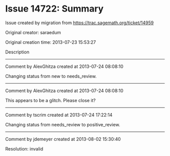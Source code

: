 # Issue 14722: Summary

Issue created by migration from https://trac.sagemath.org/ticket/14959

Original creator: saraedum

Original creation time: 2013-07-23 15:53:27

Description


---

Comment by AlexGhitza created at 2013-07-24 08:08:10

Changing status from new to needs_review.


---

Comment by AlexGhitza created at 2013-07-24 08:08:10

This appears to be a glitch.  Please close it?


---

Comment by tscrim created at 2013-07-24 17:22:14

Changing status from needs_review to positive_review.


---

Comment by jdemeyer created at 2013-08-02 15:30:40

Resolution: invalid
